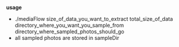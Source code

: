 **usage**
- ./mediaFlow size_of_data_you_want_to_extract total_size_of_data directory_where_you_want_you_sample_from directory_where_sampled_photos_should_go
- all sampled photos are stored in sampleDir